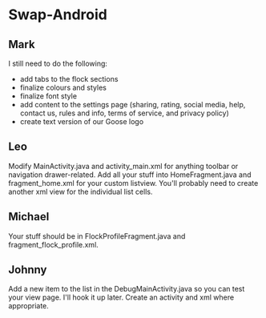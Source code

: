 # Swap-Android

Mark
------
I still need to do the following:
* add tabs to the flock sections 
* finalize colours and styles
* finalize font style
* add content to the settings page (sharing, rating, social media, help, contact us, rules and info, terms of service, and privacy policy)
* create text version of our Goose logo

Leo
-------
Modify MainActivity.java and activity_main.xml for anything toolbar or navigation drawer-related. Add all your stuff into HomeFragment.java and fragment_home.xml for your custom listview. You'll probably need to create another xml view for the individual list cells. 

Michael
--------
Your stuff should be in FlockProfileFragment.java and fragment_flock_profile.xml. 

Johnny
-------
Add a new item to the list in the DebugMainActivity.java so you can test your view page. I'll hook it up later. Create an activity and xml where appropriate. 
